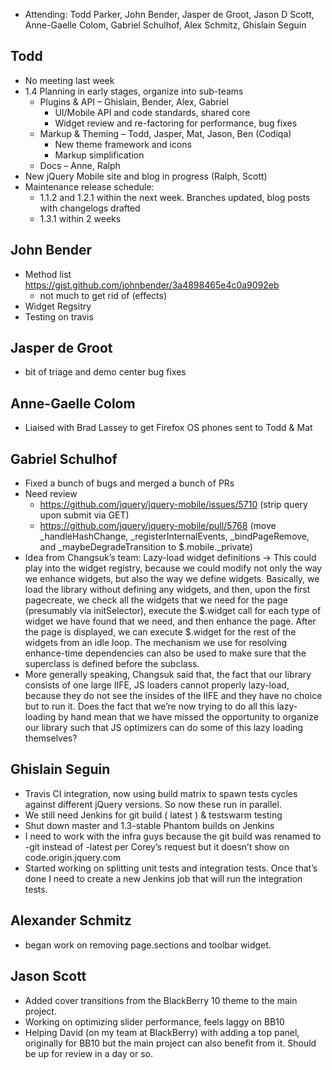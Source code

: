 * Attending: Todd Parker, John Bender, Jasper de Groot, Jason D Scott, Anne-Gaelle Colom, Gabriel Schulhof, Alex Schmitz, Ghislain Seguin

## Todd
* No meeting last week
* 1.4 Planning in early stages, organize into sub-teams
  - Plugins & API – Ghislain, Bender, Alex, Gabriel
    * UI/Mobile API and code standards, shared core
    * Widget review and re-factoring for performance, bug fixes
  - Markup & Theming – Todd, Jasper, Mat, Jason, Ben (Codiqa)
    * New theme framework and icons
    * Markup simplification
  - Docs – Anne, Ralph
* New jQuery Mobile site and blog in progress (Ralph, Scott)
* Maintenance release schedule:
  - 1.1.2 and 1.2.1 within the next week. Branches updated, blog posts with changelogs drafted
  - 1.3.1 within 2 weeks

## John Bender
* Method list https://gist.github.com/johnbender/3a4898465e4c0a9092eb
  - not much to get rid of (effects)
* Widget Regsitry
* Testing on travis

## Jasper de Groot
* bit of triage and demo center bug fixes

## Anne-Gaelle Colom 
* Liaised with Brad Lassey to get Firefox OS phones sent to Todd & Mat

## Gabriel Schulhof
* Fixed a bunch of bugs and merged a bunch of PRs
* Need review
  - https://github.com/jquery/jquery-mobile/issues/5710 (strip query upon submit via GET)
  - https://github.com/jquery/jquery-mobile/pull/5768 (move _handleHashChange, _registerInternalEvents, _bindPageRemove, and _maybeDegradeTransition to $.mobile._private)
* Idea from Changsuk’s team: Lazy-load widget definitions -> This could play into the widget registry, because we could modify not only the way we enhance widgets, but also the way we define widgets. Basically, we load the library without defining any widgets, and then, upon the first pagecreate, we check all the widgets that we need for the page (presumably via initSelector), execute the $.widget call for each type of widget we have found that we need, and then enhance the page. After the page is displayed, we can execute $.widget for the rest of the widgets from an idle loop. The mechanism we use for resolving enhance-time dependencies can also be used to make sure that the superclass is defined before the subclass.
* More generally speaking, Changsuk said that, the fact that our library consists of one large IIFE, JS loaders cannot properly lazy-load, because they do not see the insides of the IIFE and they have no choice but to run it. Does the fact that we’re now trying to do all this lazy-loading by hand mean that we have missed the opportunity to organize our library such that JS optimizers can do some of this lazy loading themselves?

## Ghislain Seguin
* Travis CI integration, now using build matrix to spawn tests cycles against different jQuery versions. So now these run in parallel.
* We still need Jenkins for git build ( latest ) & testswarm testing
* Shut down master and 1.3-stable Phantom builds on Jenkins
* I need to work with the infra guys because the git build was renamed to -git instead of -latest per Corey’s request but it doesn’t show on code.origin.jquery.com
* Started working on splitting unit tests and integration tests. Once that’s done I need to create a new Jenkins job that will run the integration tests.

## Alexander Schmitz
* began work on removing page.sections and toolbar widget.

## Jason Scott
* Added cover transitions from the BlackBerry 10 theme to the main project. 
* Working on optimizing slider performance, feels laggy on BB10
* Helping David (on my team at BlackBerry) with adding a top panel, originally for BB10 but the main project can also benefit from it. Should be up for review in a day or so.
